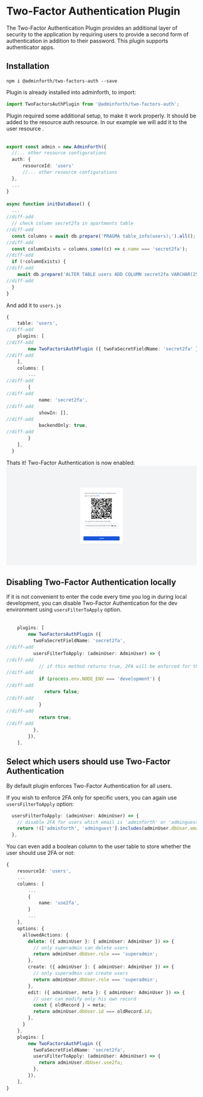 # Two-Factor Authentication Plugin

The Two-Factor Authentication Plugin provides an additional layer of security to the application by requiring users to provide a second form of authentication in addition to their password. This plugin supports  authenticator apps.

## Installation


```
npm i @adminforth/two-factors-auth --save
```

Plugin is already installed into adminforth, to import:
    
```ts
import TwoFactorsAuthPlugin from '@adminforth/two-factors-auth';
```

Plugin required some additional setup, to make it work properly. It should be added to the resource auth resource. In our example we will add it to the user resource .

```ts title='./index.ts'

export const admin = new AdminForth({
  //... other resource configurations
  auth: {
      resourceId: 'users'
      //... other resource configurations
  },
  ...
}

async function initDataBase() {
  ...
//diff-add
  // check column secret2fa in apartments table
//diff-add
  const columns = await db.prepare('PRAGMA table_info(users);').all();
//diff-add
  const columnExists = columns.some((c) => c.name === 'secret2fa');
//diff-add
  if (!columnExists) {
//diff-add
    await db.prepare('ALTER TABLE users ADD COLUMN secret2fa VARCHAR(255);').run();
//diff-add
  }
}
```

And add it to `users.js`
```ts tittle="./resources/users.js"
{
    table: 'users',
//diff-add
    plugins: [
//diff-add
        new TwoFactorsAuthPlugin ({ twoFaSecretFieldName: 'secret2fa' }),
//diff-add
    ],
    columns: [
        ...
//diff-add
        {
//diff-add
            name: 'secret2fa',
//diff-add
            showIn: [],
//diff-add
            backendOnly: true,
//diff-add
        }
    ],
  }
```

Thats it! Two-Factor Authentication is now enabled: 
![alt text](image-1.png)

## Disabling Two-Factor Authentication locally

If it is not convenient to enter the code every time you log in during local development, you can disable Two-Factor Authentication 
for the dev environment using `usersFilterToApply` option.

```ts title='./index.ts'

    plugins: [
        new TwoFactorsAuthPlugin ({ 
          twoFaSecretFieldName: 'secret2fa',
//diff-add
          usersFilterToApply: (adminUser: AdminUser) => {
//diff-add
            // if this method returns true, 2FA will be enforced for this user, if returns false - 2FA will be disabled
//diff-add
            if (process.env.NODE_ENV === 'development') {
//diff-add
              return false;
//diff-add
            }
//diff-add
            return true;
//diff-add
          },
        }),
    ],
```


## Select which users should use Two-Factor Authentication

By default plugin enforces Two-Factor Authentication for all users. 

If you wish to enforce 2FA only for specific users, you can again use `usersFilterToApply` option:

```ts title='./index.ts'
  usersFilterToApply: (adminUser: AdminUser) => {
    // disable 2FA for users which email is 'adminforth' or 'adminguest'
    return !(['adminforth', 'adminguest'].includes(adminUser.dbUser.email));
  },
```
 
You can even add a boolean column to the user table to store whether the user should use 2FA or not:

```ts title='./index.ts'
{
    resourceId: 'users',
    ...
    columns: [
        ...
        {
            name: 'use2fa',
        }
        ...
    ],
    options: {
      allowedActions: {
        delete: ({ adminUser }: { adminUser: AdminUser }) => {
          // only superadmin can delete users
          return adminUser.dbUser.role === 'superadmin';
        },
        create: ({ adminUser }: { adminUser: AdminUser }) => {
          // only superadmin can create users
          return adminUser.dbUser.role === 'superadmin';
        },
        edit: ({ adminUser, meta }: { adminUser: AdminUser }) => {
          // user can modify only his own record
          const { oldRecord } = meta;
          return adminUser.dbUser.id === oldRecord.id;
        },
      }
    },
    plugins: [
        new TwoFactorsAuthPlugin ({ 
          twoFaSecretFieldName: 'secret2fa',
          usersFilterToApply: (adminUser: AdminUser) => {
            return adminUser.dbUser.use2fa;
          },
        }),
    ],
}
```